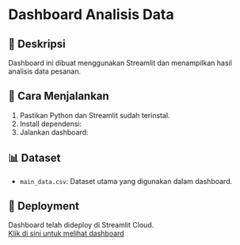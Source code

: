 # Dashboard Analisis Data

## 📌 Deskripsi
Dashboard ini dibuat menggunakan Streamlit dan menampilkan hasil analisis data pesanan.

## 🚀 Cara Menjalankan
1. Pastikan Python dan Streamlit sudah terinstal.
2. Install dependensi:
3. Jalankan dashboard:

## 📊 Dataset
- `main_data.csv`: Dataset utama yang digunakan dalam dashboard.

## 🔗 Deployment
Dashboard telah dideploy di Streamlit Cloud.  
[Klik di sini untuk melihat dashboard](https://tugas-akhir-1-kjq87sxqhflniwsneyymda.streamlit.app/)
